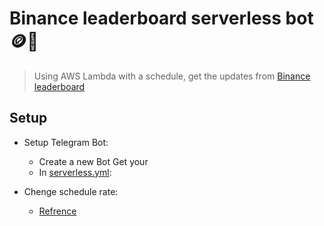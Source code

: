 # Binance leaderboard serverless bot 🪙🤖
> Using AWS Lambda with a schedule, get the updates from  [Binance leaderboard](https://www.binance.com/en/futures-activity/leaderboard)


## Setup
- Setup Telegram Bot:
    - Create a new Bot Get your 
    - In [serverless.yml](https://github.com/kfrawee/frl_31_binance-leaderboard-bot-aws/blob/main/serverless.yml):

- Chenge schedule rate:
    - [Refrence](https://docs.aws.amazon.com/lambda/latest/dg/services-cloudwatchevents-expressions.html)
